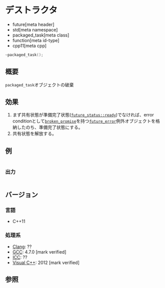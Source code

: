 # デストラクタ
* future[meta header]
* std[meta namespace]
* packaged_task[meta class]
* function[meta id-type]
* cpp11[meta cpp]

```cpp
~packaged_task();
```

## 概要
`packaged_task`オブジェクトの破棄


## 効果
1. まず共有状態が準備完了状態([`future_status::ready`](../future_status.md))でなければ、error conditionとして[`broken_promise`](../future_errc.md)を持つ[`future_error`](../future_error.md)例外オブジェクトを格納したのち、準備完了状態にする。
2. 共有状態を解放する。

## 例
```cpp
```

### 出力
```
```

## バージョン
### 言語
- C++11

### 処理系
- [Clang](/implementation.md#clang): ??
- [GCC](/implementation.md#gcc): 4.7.0 [mark verified]
- [ICC](/implementation.md#icc): ??
- [Visual C++](/implementation.md#visual_cpp): 2012 [mark verified]


## 参照
